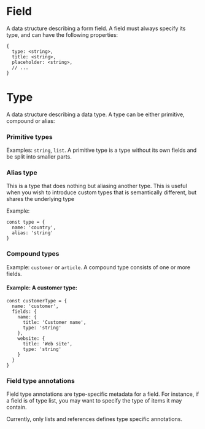 # Field
A data structure describing a form field. A field must always specify its type, and can have the following properties:

```
{
  type: <string>,
  title: <string>,
  placeholder: <string>,
  // ...
}
```

# Type
A data structure describing a data type. A type can be either primitive, compound or alias:

### Primitive types
Examples: `string`, `list`. A primitive type is a type without its own fields and be split into smaller parts.

### Alias type
This is a type that does nothing but aliasing another type. This is useful when you wish to introduce custom types that is semantically different, but shares the underlying type

Example:
```
const type = {
  name: 'country',
  alias: 'string'
}
```

### Compound types
Example: `customer` or `article`. A compound type consists of one or more fields.

#### Example: A customer type:

```
const customerType = {
  name: 'customer',
  fields: {
    name: {
      title: 'Customer name',
      type: 'string'
    },
    website: {
      title: 'Web site',
      type: 'string'
    }
  }
}
```

### Field type annotations
Field type annotations are type-specific metadata for a field. For instance, if a field is of type list, you may want to specify the type of items it may contain.

Currently, only lists and references defines type specific annotations.